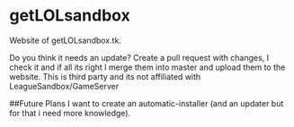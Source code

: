 # getLOLsandbox
Website of getLOLsandbox.tk. 

Do you think it needs an update? Create a pull request with changes, I check it and if all its right I merge them into master and upload them to the website. 
This is third party and its not affiliated with LeagueSandbox/GameServer

##Future Plans
I want to create an automatic-installer (and an updater but for that i need more knowledge).
